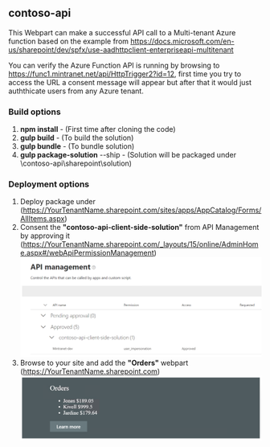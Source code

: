 ## contoso-api

This Webpart can make a successful API call to a Multi-tenant Azure function based on the example from https://docs.microsoft.com/en-us/sharepoint/dev/spfx/use-aadhttpclient-enterpriseapi-multitenant

You can verify the Azure Function API is running by browsing to https://func1.mintranet.net/api/HttpTrigger2?id=12, first time you try to access the URL a consent message will appear but after that it would just auththicate users from any Azure tenant.

### Build options

1. **npm install** - (First time after cloning the code)  
2. **gulp build** - (To build the solution)  
3. **gulp bundle** - (To bundle solution)  
4. **gulp package-solution** --ship - (Solution will be packaged under \contoso-api\sharepoint\solution)  


### Deployment options
1. Deploy package under (https://YourTenantName.sharepoint.com/sites/apps/AppCatalog/Forms/AllItems.aspx)  
2. Consent the **"contoso-api-client-side-solution"** from API Management by approving it (https://YourTenantName.sharepoint.com/_layouts/15/online/AdminHome.aspx#/webApiPermissionManagement) ![alt text](https://github.com/ozie02/Learning/blob/master/Webpart/imgs/apiConcent.png?raw=true)  
3. Browse to your site and add the **"Orders"** webpart (https://YourTenantName.sharepoint.com) 
![alt text](https://github.com/ozie02/Learning/blob/master/Webpart/imgs/ordersWebpart.png?raw=true)  

